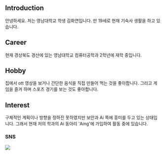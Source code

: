 ## Introduction
안녕하세요.
저는 영남대학교 학생 김화연입니다. 만 19세로 현재 기숙사 생활을 하고 있습니다.

## Career
현재 경상북도 경산에 있는 영남대학교 컴퓨터공학과 2학년에 재학 중입니다.

## Hobby
집에서 ott 영상을 보거나 간단한 음식을 직접 만들어 먹는 것을 좋아합니다. 그리고 게임을 즐겨 하며 스포츠 경기를 보는 것도 좋아합니다.

## Interest
구체적인 계획이나 방향을 정하진 못하였지만 보안과 Ai 쪽에 흥미를 두고 있는 상태입니다.
그래서 현재 저의 학과의 Ai 동아리 'Aing'에 가입하여 활동 중에 있습니다.
<!--
**kimhwayeon/kimhwayeon** is a ✨ _special_ ✨ repository because its `README.md` (this file) appears on your GitHub profile.

Here are some ideas to get you started:

- 🔭 I’m currently working on ...
- 🌱 I’m currently learning ...
- 👯 I’m looking to collaborate on ...
- 🤔 I’m looking for help with ...
- 💬 Ask me about ...
- 📫 How to reach me: ...
- 😄 Pronouns: ...
- ⚡ Fun fact: ...
-->


### SNS

<a href="https://www.instagram.com/hwayeon_hada/" target="_blank"><img src="https://img.shields.io/badge/instagram-E4405F?style=flat-square&logo=instagram&logoColor=white"/></a>
